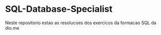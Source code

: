 # SQL-Database-Specialist
Neste repositorio estao as resolucoes dos exercicos da formacao SQL da dio.me
